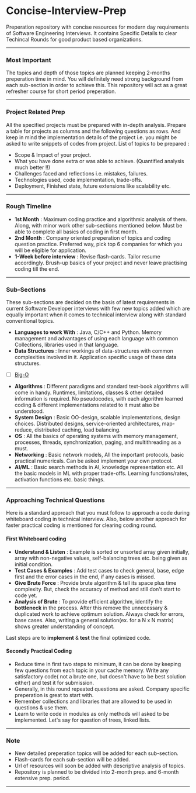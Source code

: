 # Concise-Interview-Prep
Preperation repository with concise resources for modern day requirements of Software Engineering Interviews. It contains Specific Details to clear Techincal Rounds for good product based organizations. 

---
### Most Important
The topics and depth of those topics are planned keeping 2-months preperation time in mind. You will definitely need strong background from each sub-section in order to achieve this. This repository will act as a great refresher course for short period preperation.

---
### Project Related Prep
All the specified projects must be prepared with in-depth analysis. Prepare a table for projects as columns and the following questions as rows. And keep in mind the implementation details of the project i.e. you might be asked to write snippets of codes from project. List of topics to be prepared :

* Scope & Impact of your project.
* What you have done extra or was able to achieve. (Quantified analysis much better !!)
* Challenges faced and reflections i.e. mistakes, failures.
* Technologies used, code implementation, trade-offs.
* Deployment, Finished state, future extensions like scalability etc.

---
### Rough Timeline 
* __1st Month__ : Maximum coding practice and algorithmic analysis of them. Along, with minor work other sub-sections mentioned below. Must be able to complete all basics of coding in first month.
* __2nd Month__ : Company oriented preperation of topics and coding question practice. Preferred way, pick top 6 companies for which you will be eligible for application. 
* __1-Week before interview__ : Revise flash-cards. Tailor resume accordingly. Brush-up basics of your project and never leave practising coding till the end.

---
### Sub-Sections

These sub-sections are decided on the basis of latest requirements in current Software Developer interviews with few new topics added which are equally important when it comes to technical interview along with standard conventional topics.  

* __Languages to work With__ : Java, C/C++ and Python. Memory management and advantages of using each language with common Collections, libraries used in that language.
* __Data Structures__ : Inner workings of data-structures with common complexities involved in it. Application specific usage of these data structures.  
- [ ] [Big-O](Big-O/README.md) 
* __Algorithms__ : Different paradigms and standard text-book algorithms will come in handy. Runtimes, limitations, classes & other detailed information is required. No pseudocodes, with each algorithm learned coding & different implementations related to it must also be understood.
* __System Design__ : Basic OO-design, scalable implementations, design choices. Distributed designs, service-oriented architectures, map-reduce, distributed caching, load balancing.
* __OS__ : All the basics of operating systems with memory management, processes, threads, synchronization, paging, and multithreading as a must.
* __Networking__ : Basic network models, All the important protocols, basic practical numericals. Can be asked implement your own protocol.
* __AI/ML__ : Basic search methods in AI, knowledge representation etc. All the basic models in ML with proper trade-offs. Learning functions/rates, activation functions etc. basic things.

---
### Approaching Technical Questions

Here is a standard approach that you must follow to approach a code during whiteboard coding in technical interview. Also, below another approach for faster practical coding is mentioned for clearing coding round. 

#### First Whiteboard coding

* __Understand & Listen__ : Example is sorted or unsorted array given initially, array with non-negative values, self-balancing trees etc. being given as initial condition.
* __Test Cases & Examples__ : Add test cases to check general, base, edge first and the error cases in the end, if any cases is missed.
* __Give Brute Force__ : Provide brute algorithm & tell its space plus time complexity. But, check the accuracy of method and still don't start to code yet.
* __Analysis of Brute__ : To provide efficient algorithm, identify the __bottleneck__ in the process. After this remove the unnecessary & duplicated work to achieve optimum solution. Always check for errors, base cases. Also, writing a general solution(ex. for a N x N matrix) shows greater understanding of concept.

Last steps are to __implement__ & __test__ the final optimized code.

#### Secondly Practical Coding

* Reduce time in first two steps to minimum, it can be done by keeping few questions from each topic in your cache memory. Write any satisfactory code( not a brute one, but doesn't have to be best solution either) and test it for submission. 
* Generally, in this round repeated questions are asked. Company specific preperation is great to start with.
* Remember collections and libraries that are allowed to be used in questions & use them.
* Learn to write code in modules as only methods will asked to be implemented. Let's say for question of trees, linked lists.

---

### Note
* New detailed preperation topics will be added for each sub-section.
* Flash-cards for each sub-section will be added.
* Url of resources will soon be added with descriptive analysis of topics.
* Repository is planned to be divided into 2-month prep. and 6-month extensive prep. period.
---
